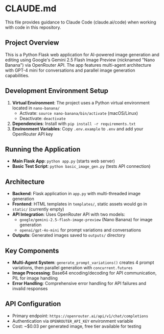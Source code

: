 # CLAUDE.md

This file provides guidance to Claude Code (claude.ai/code) when working with code in this repository.

## Project Overview
This is a Python Flask web application for AI-powered image generation and editing using Google's Gemini 2.5 Flash Image Preview (nicknamed "Nano Banana") via OpenRouter API. The app features multi-agent architecture with GPT-4 mini for conversations and parallel image generation capabilities.

## Development Environment Setup
1. **Virtual Environment**: The project uses a Python virtual environment located in `nano-banana/`
   - Activate: `source nano-banana/bin/activate` (macOS/Linux) 
   - Deactivate: `deactivate`
2. **Dependencies**: Install with `pip install -r requirements.txt`
3. **Environment Variables**: Copy `.env.example` to `.env` and add your OpenRouter API key

## Running the Application
- **Main Flask App**: `python app.py` (starts web server)
- **Basic Test Script**: `python basic_image_gen.py` (tests API connection)

## Architecture
- **Backend**: Flask application in `app.py` with multi-threaded image generation
- **Frontend**: HTML templates in `templates/`, static assets would go in `static/` (currently empty)
- **API Integration**: Uses OpenRouter API with two models:
  - `google/gemini-2.5-flash-image-preview` (Nano Banana) for image generation
  - `openai/gpt-4o-mini` for prompt variations and conversations
- **Outputs**: Generated images saved to `outputs/` directory

## Key Components
- **Multi-Agent System**: `generate_prompt_variations()` creates 4 prompt variations, then parallel generation with `concurrent.futures`
- **Image Processing**: Base64 encoding/decoding for API communication, PIL for image handling
- **Error Handling**: Comprehensive error handling for API failures and invalid responses

## API Configuration
- Primary endpoint: `https://openrouter.ai/api/v1/chat/completions`
- Authentication via `OPENROUTER_API_KEY` environment variable
- Cost: ~$0.03 per generated image, free tier available for testing